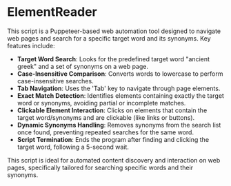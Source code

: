 # ElementReader
This script is a Puppeteer-based web automation tool designed to navigate web pages and search for a specific target word and its synonyms. Key features include:

- **Target Word Search**: Looks for the predefined target word "ancient greek" and a set of synonyms on a web page.
- **Case-Insensitive Comparison**: Converts words to lowercase to perform case-insensitive searches.
- **Tab Navigation**: Uses the 'Tab' key to navigate through page elements.
- **Exact Match Detection**: Identifies elements containing exactly the target word or synonyms, avoiding partial or incomplete matches.
- **Clickable Element Interaction**: Clicks on elements that contain the target word/synonyms and are clickable (like links or buttons).
- **Dynamic Synonyms Handling**: Removes synonyms from the search list once found, preventing repeated searches for the same word.
- **Script Termination**: Ends the program after finding and clicking the target word, following a 5-second wait.

This script is ideal for automated content discovery and interaction on web pages, specifically tailored for searching specific words and their synonyms.
